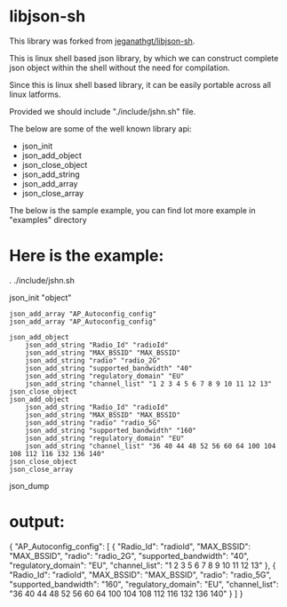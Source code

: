 # libjson-sh

This library was forked from [jeganathgt/libjson-sh](https://github.com/jeganathgt/libjson-sh).

This is linux shell based json library, by which we can construct complete json object within the shell without the need for compilation.

Since this is linux shell based library, it can be easily portable across all linux latforms.

Provided we should include "./include/jshn.sh" file.

The below are some of the well known library api:
- json_init
- json_add_object 
- json_close_object
- json_add_string
- json_add_array
- json_close_array

The below is the sample example, you can find lot more example in "examples" directory

Here is the example:
====================

. ./include/jshn.sh

json_init "object"

    json_add_array "AP_Autoconfig_config"
    json_add_array "AP_Autoconfig_config"
    
    json_add_object
        json_add_string "Radio_Id" "radioId"
        json_add_string "MAX_BSSID" "MAX_BSSID"
        json_add_string "radio" "radio_2G"
        json_add_string "supported_bandwidth" "40"
        json_add_string "regulatory_domain" "EU"
        json_add_string "channel_list" "1 2 3 4 5 6 7 8 9 10 11 12 13"
    json_close_object
    json_add_object
        json_add_string "Radio_Id" "radioId"
        json_add_string "MAX_BSSID" "MAX_BSSID"
        json_add_string "radio" "radio_5G"
        json_add_string "supported_bandwidth" "160"
        json_add_string "regulatory_domain" "EU"
        json_add_string "channel_list" "36 40 44 48 52 56 60 64 100 104 108 112 116 132 136 140"
    json_close_object
    json_close_array
    
json_dump

output:
=======

{ "AP_Autoconfig_config": [ { "Radio_Id": "radioId", "MAX_BSSID": "MAX_BSSID", "radio": "radio_2G", "supported_bandwidth": "40", "regulatory_domain": "EU", "channel_list": "1 2 3  5 6 7 8 9 10 11 12 13" }, { "Radio_Id": "radioId", "MAX_BSSID": "MAX_BSSID", "radio": "radio_5G", "supported_bandwidth": "160", "regulatory_domain": "EU", "channel_list": "36 40 44 48 52 56 60 64 100 104 108 112 116 132 136 140" } ] }

